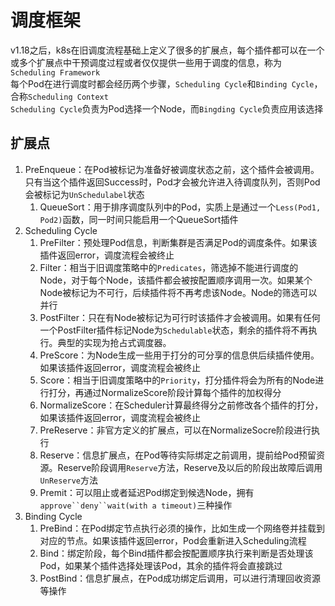 # 调度框架
v1.18之后，k8s在旧调度流程基础上定义了很多的扩展点，每个插件都可以在一个或多个扩展点中干预调度过程或者仅仅提供一些用于调度的信息，称为`Scheduling Framework`  
每个Pod在进行调度时都会经历两个步骤，`Scheduling Cycle`和`Binding Cycle`，合称`Scheduling Context`  
`Scheduling Cycle`负责为Pod选择一个Node，而`Bingding Cycle`负责应用该选择

## 扩展点
1. PreEnqueue：在Pod被标记为准备好被调度状态之前，这个插件会被调用。只有当这个插件返回Success时，Pod才会被允许进入待调度队列，否则Pod会被标记为`UnSchedulabel`状态
   1. QueueSort：用于排序调度队列中的Pod，实质上是通过一个`Less(Pod1, Pod2)`函数，同一时间只能启用一个QueueSort插件
2. Scheduling Cycle
   1. PreFilter：预处理Pod信息，判断集群是否满足Pod的调度条件。如果该插件返回error，调度流程会被终止
   2. Filter：相当于旧调度策略中的`Predicates`，筛选掉不能进行调度的Node，对于每个Node，该插件都会被按配置顺序调用一次。如果某个Node被标记为不可行，后续插件将不再考虑该Node。Node的筛选可以并行
   3. PostFilter：只在有Node被标记为可行时该插件才会被调用。如果有任何一个PostFilter插件标记Node为`Schedulable`状态，剩余的插件将不再执行。典型的实现为抢占式调度器。
   4. PreScore：为Node生成一些用于打分的可分享的信息供后续插件使用。如果该插件返回error，调度流程会被终止
   5. Score：相当于旧调度策略中的`Priority`，打分插件将会为所有的Node进行打分，再通过NormalizeScore阶段计算每个插件的加权得分
   6. NormalizeScore：在Scheduler计算最终得分之前修改各个插件的打分，如果该插件返回error，调度流程会被终止
   7. PreReserve：非官方定义的扩展点，可以在NormalizeSocre阶段进行执行
   8. Reserve：信息扩展点，在Pod等待实际绑定之前调用，提前给Pod预留资源。Reserve阶段调用`Reserve`方法，Reserve及以后的阶段出故障后调用`UnReserve`方法
   9. Premit：可以阻止或者延迟Pod绑定到候选Node，拥有`approve``deny``wait(with a timeout)`三种操作
3. Binding Cycle
   1. PreBind：在Pod绑定节点执行必须的操作，比如生成一个网络卷并挂载到对应的节点。如果该插件返回error，Pod会重新进入Scheduling流程
   2. Bind：绑定阶段，每个Bind插件都会按配置顺序执行来判断是否处理该Pod，如果某个插件选择处理该Pod，其余的插件将会直接跳过
   3. PostBind：信息扩展点，在Pod成功绑定后调用，可以进行清理回收资源等操作